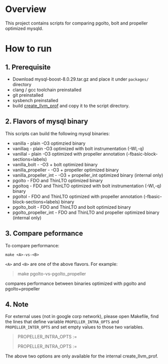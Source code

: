 # Overview
This project contains scripts for comparing pgolto, bolt and propeller optimized mysqld.

# How to run
## 1. Prerequisite

- Download mysql-boost-8.0.29.tar.gz and place it under ```packages/``` directory
- clang / gcc toolchain preinstalled 
- git preinstalled
- sysbench preinstalled
- build [create_llvm_prof](https://github.com/google/autofdo) and copy it to the script directory.

## 2. Flavors of mysql binary
This scripts can build the following mysql binaries:
- vanilla - plain -O3 optimzied binary 
- vanillaq - plain -O3 optimized with bolt instrumentation (-Wl,-q)
- vanillal - plain -O3 optimized with propeller annotation (-fbasic-block-sections=labels)
- vanilla_bolt - -O3 + bolt optimized binary
- vanilla_propeller - -O3 + propeller optimized binary
- vanilla_propeller_int - -O3 + propeller_int optimized binary (internal only)
- pgolto - FDO and ThinLTO optimized binary
- pgoltoq - FDO and ThinLTO optimized with bolt instrumentation (-Wl,-q) binary
- pgoltol - FDO and ThinLTO optimized with propeller annotation (-fbasic-block-sections=labels) binary
- pgolto_bolt - FDO and ThinLTO and bolt optimized binary
- pgolto_propeller_int - FDO and ThinLTO and propeller optimized binary (internal only)

## 3. Compare peformance

To compare performance:

```make <A>-vs-<B>```

```<A>``` and ```<B>``` are one of the above flavors. For example:

> make pgolto-vs-pgolto_propeller

compares performance between binaries optimized with pgolto and pgolto+propeller

## 4. Note

For external uses (not in google corp network), please open Makefile,
find the lines that define variable ```PROPELLER_INTRA_OPTS``` and
```PROPELLER_INTER_OPTS``` and set empty values to those two variables.

>PROPELLER_INTRA_OPTS :=
>
>PROPELLER_INTRA_OPTS :=

The above two options are only available for the internal create_llvm_prof.
